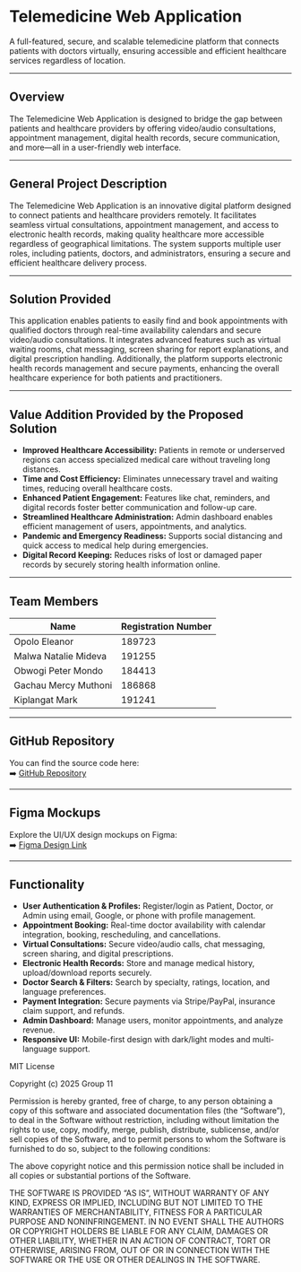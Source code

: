 #  Telemedicine Web Application

A full-featured, secure, and scalable telemedicine platform that connects patients with doctors virtually, ensuring accessible and efficient healthcare services regardless of location.

---

##  Overview

The Telemedicine Web Application is designed to bridge the gap between patients and healthcare providers by offering video/audio consultations, appointment management, digital health records, secure communication, and more—all in a user-friendly web interface.

---

## General Project Description

The Telemedicine Web Application is an innovative digital platform designed to connect patients and healthcare providers remotely. It facilitates seamless virtual consultations, appointment management, and access to electronic health records, making quality healthcare more accessible regardless of geographical limitations. The system supports multiple user roles, including patients, doctors, and administrators, ensuring a secure and efficient healthcare delivery process.

---

## Solution Provided

This application enables patients to easily find and book appointments with qualified doctors through real-time availability calendars and secure video/audio consultations. It integrates advanced features such as virtual waiting rooms, chat messaging, screen sharing for report explanations, and digital prescription handling. Additionally, the platform supports electronic health records management and secure payments, enhancing the overall healthcare experience for both patients and practitioners.

---

##  Value Addition Provided by the Proposed Solution

- **Improved Healthcare Accessibility:** Patients in remote or underserved regions can access specialized medical care without traveling long distances.  
- **Time and Cost Efficiency:** Eliminates unnecessary travel and waiting times, reducing overall healthcare costs.  
- **Enhanced Patient Engagement:** Features like chat, reminders, and digital records foster better communication and follow-up care.  
- **Streamlined Healthcare Administration:** Admin dashboard enables efficient management of users, appointments, and analytics.  
- **Pandemic and Emergency Readiness:** Supports social distancing and quick access to medical help during emergencies.  
- **Digital Record Keeping:** Reduces risks of lost or damaged paper records by securely storing health information online.

---

## Team Members

| Name                    | Registration Number |
|-------------------------|---------------------|
| Opolo Eleanor           | 189723              |
| Malwa Natalie Mideva    | 191255              |
| Obwogi Peter Mondo      | 184413              |
| Gachau Mercy Muthoni    | 186868              |
| Kiplangat Mark          | 191241              |

---

## GitHub Repository

You can find the source code here:  
➡️ [GitHub Repository](https://github.com/mercy-5120/Telemed.git)

---

## Figma Mockups

Explore the UI/UX design mockups on Figma:  
➡️ [Figma Design Link](https://www.figma.com/design/GEuwFgevmqKH0rjhRqcXqT/Telemed?node-id=0-1&p=f&t=DSmOhme7pCyKHdjo-0)

---

## Functionality

- **User Authentication & Profiles:** Register/login as Patient, Doctor, or Admin using email, Google, or phone with profile management.  
- **Appointment Booking:** Real-time doctor availability with calendar integration, booking, rescheduling, and cancellations.  
- **Virtual Consultations:** Secure video/audio calls, chat messaging, screen sharing, and digital prescriptions.  
- **Electronic Health Records:** Store and manage medical history, upload/download reports securely.  
- **Doctor Search & Filters:** Search by specialty, ratings, location, and language preferences.  
- **Payment Integration:** Secure payments via Stripe/PayPal, insurance claim support, and refunds.  
- **Admin Dashboard:** Manage users, monitor appointments, and analyze revenue.  
- **Responsive UI:** Mobile-first design with dark/light modes and multi-language support.

MIT License

Copyright (c) 2025 Group 11

Permission is hereby granted, free of charge, to any person obtaining a copy
of this software and associated documentation files (the “Software”), to deal
in the Software without restriction, including without limitation the rights
to use, copy, modify, merge, publish, distribute, sublicense, and/or sell
copies of the Software, and to permit persons to whom the Software is
furnished to do so, subject to the following conditions:

The above copyright notice and this permission notice shall be included in
all copies or substantial portions of the Software.

THE SOFTWARE IS PROVIDED “AS IS”, WITHOUT WARRANTY OF ANY KIND, EXPRESS OR
IMPLIED, INCLUDING BUT NOT LIMITED TO THE WARRANTIES OF MERCHANTABILITY,
FITNESS FOR A PARTICULAR PURPOSE AND NONINFRINGEMENT. IN NO EVENT SHALL THE
AUTHORS OR COPYRIGHT HOLDERS BE LIABLE FOR ANY CLAIM, DAMAGES OR OTHER
LIABILITY, WHETHER IN AN ACTION OF CONTRACT, TORT OR OTHERWISE, ARISING FROM,
OUT OF OR IN CONNECTION WITH THE SOFTWARE OR THE USE OR OTHER DEALINGS IN
THE SOFTWARE.



